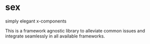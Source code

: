 # sex
simply elegant x-components

This is a framework agnostic library to alleviate common issues and integrate seamlessly in all available  frameworks.
